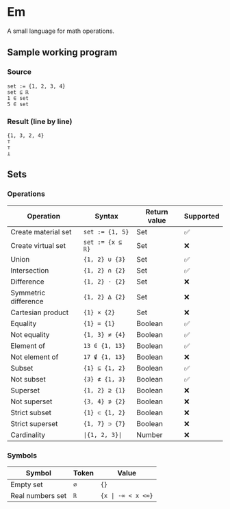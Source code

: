 # Em

A small language for math operations.

## Sample working program

### Source

```
set := {1, 2, 3, 4}
set ⊆ ℝ
1 ∈ set
5 ∈ set
```

### Result (line by line)

```
{1, 3, 2, 4}
⊤
⊤
⊥
```

## Sets

### Operations

| Operation            | Syntax           | Return value | Supported |
|----------------------|------------------|--------------|-----------|
| Create material set  | `set := {1, 5}`  | Set          | ✅         |
| Create virtual set   | `set := {x ⊆ ℝ}` | Set          | ❌         |
| Union                | `{1, 2} ∪ {3}`   | Set          | ✅         |
| Intersection         | `{1, 2} ∩ {2}`   | Set          | ✅         |
| Difference           | `{1, 2} - {2}`   | Set          | ❌         |
| Symmetric difference | `{1, 2} ∆ {2}`   | Set          | ❌         |
| Cartesian product    | `{1} × {2}`      | Set          | ❌         | 
| Equality             | `{1} = {1}`      | Boolean      | ✅         |
| Not equality         | `{1, 3} ≠ {4}`   | Boolean      | ✅         |
| Element of           | `13 ∈ {1, 13}`   | Boolean      | ✅         |
| Not element of       | `17 ∉ {1, 13}`   | Boolean      | ❌         |
| Subset               | `{1} ⊆ {1, 2}`   | Boolean      | ✅         |
| Not subset           | `{3} ⊄ {1, 3}`   | Boolean      | ✅         |    
| Superset             | `{1, 2} ⊇ {1}`   | Boolean      | ❌         |
| Not superset         | `{3, 4} ⊅ {2}`   | Boolean      | ❌         |
| Strict subset        | `{1} ⊂ {1, 2}`   | Boolean      | ❌         | 
| Strict superset      | `{1, 7} ⊃ {7}`   | Boolean      | ❌         | 
| Cardinality          | `\|{1, 2, 3}\|`  | Number       | ❌         |

### Symbols

| Symbol           | Token | Value              |
|------------------|-------|--------------------|
| Empty set        | `∅`   | `{}`               |
| Real numbers set | `ℝ`   | `{x \| -∞ < x <∞}` |